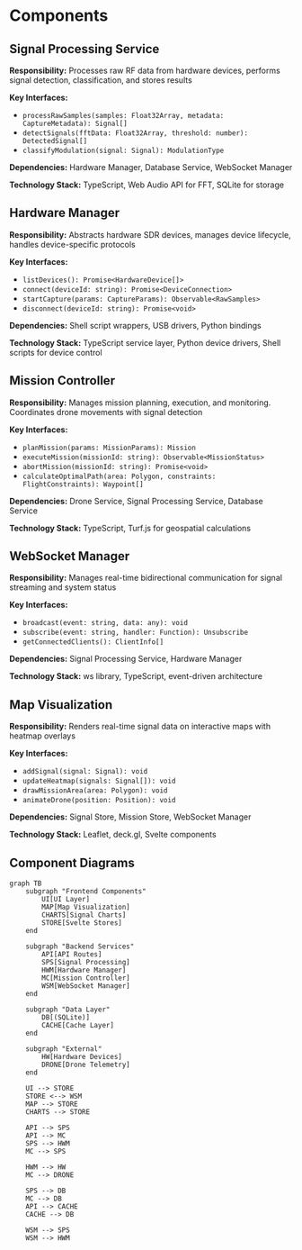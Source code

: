 # Components

## Signal Processing Service

**Responsibility:** Processes raw RF data from hardware devices, performs signal detection, classification, and stores results

**Key Interfaces:**
- `processRawSamples(samples: Float32Array, metadata: CaptureMetadata): Signal[]`
- `detectSignals(fftData: Float32Array, threshold: number): DetectedSignal[]`
- `classifyModulation(signal: Signal): ModulationType`

**Dependencies:** Hardware Manager, Database Service, WebSocket Manager

**Technology Stack:** TypeScript, Web Audio API for FFT, SQLite for storage

## Hardware Manager

**Responsibility:** Abstracts hardware SDR devices, manages device lifecycle, handles device-specific protocols

**Key Interfaces:**
- `listDevices(): Promise<HardwareDevice[]>`
- `connect(deviceId: string): Promise<DeviceConnection>`
- `startCapture(params: CaptureParams): Observable<RawSamples>`
- `disconnect(deviceId: string): Promise<void>`

**Dependencies:** Shell script wrappers, USB drivers, Python bindings

**Technology Stack:** TypeScript service layer, Python device drivers, Shell scripts for device control

## Mission Controller

**Responsibility:** Manages mission planning, execution, and monitoring. Coordinates drone movements with signal detection

**Key Interfaces:**
- `planMission(params: MissionParams): Mission`
- `executeMission(missionId: string): Observable<MissionStatus>`
- `abortMission(missionId: string): Promise<void>`
- `calculateOptimalPath(area: Polygon, constraints: FlightConstraints): Waypoint[]`

**Dependencies:** Drone Service, Signal Processing Service, Database Service

**Technology Stack:** TypeScript, Turf.js for geospatial calculations

## WebSocket Manager

**Responsibility:** Manages real-time bidirectional communication for signal streaming and system status

**Key Interfaces:**
- `broadcast(event: string, data: any): void`
- `subscribe(event: string, handler: Function): Unsubscribe`
- `getConnectedClients(): ClientInfo[]`

**Dependencies:** Signal Processing Service, Hardware Manager

**Technology Stack:** ws library, TypeScript, event-driven architecture

## Map Visualization

**Responsibility:** Renders real-time signal data on interactive maps with heatmap overlays

**Key Interfaces:**
- `addSignal(signal: Signal): void`
- `updateHeatmap(signals: Signal[]): void`
- `drawMissionArea(area: Polygon): void`
- `animateDrone(position: Position): void`

**Dependencies:** Signal Store, Mission Store, WebSocket Manager

**Technology Stack:** Leaflet, deck.gl, Svelte components

## Component Diagrams

```mermaid
graph TB
    subgraph "Frontend Components"
        UI[UI Layer]
        MAP[Map Visualization]
        CHARTS[Signal Charts]
        STORE[Svelte Stores]
    end
    
    subgraph "Backend Services"
        API[API Routes]
        SPS[Signal Processing]
        HWM[Hardware Manager]
        MC[Mission Controller]
        WSM[WebSocket Manager]
    end
    
    subgraph "Data Layer"
        DB[(SQLite)]
        CACHE[Cache Layer]
    end
    
    subgraph "External"
        HW[Hardware Devices]
        DRONE[Drone Telemetry]
    end
    
    UI --> STORE
    STORE <--> WSM
    MAP --> STORE
    CHARTS --> STORE
    
    API --> SPS
    API --> MC
    SPS --> HWM
    MC --> SPS
    
    HWM --> HW
    MC --> DRONE
    
    SPS --> DB
    MC --> DB
    API --> CACHE
    CACHE --> DB
    
    WSM --> SPS
    WSM --> HWM
```
